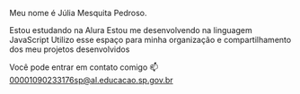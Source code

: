 Meu nome é Júlia Mesquita Pedroso.

Estou estudando na Alura
Estou me desenvolvendo na linguagem JavaScript
Utilizo esse espaço para minha organização e compartilhamento dos meu projetos desenvolvidos

Você pode entrar em contato comigo 📫
00001090233176sp@al.educacao.sp.gov.br

